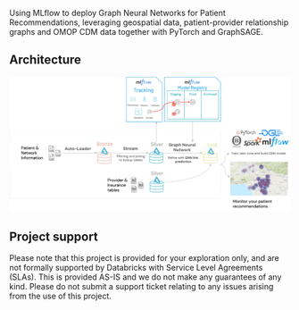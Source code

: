 Using MLflow to deploy Graph Neural Networks for Patient Recommendations, leveraging geospatial data, patient-provider relationship graphs and OMOP CDM data together with PyTorch and GraphSAGE.

## Architecture

<img src="https://github.com/alexxx-db/gnn-lvdr-pytorch/blob/main/images/architecture_including_ml.png?raw=True" width=1500px alt="graph-structured-data">

## Project support
Please note that this project is provided for your exploration only, and are not formally supported by Databricks with Service Level Agreements (SLAs). This is provided AS-IS and we do not make any guarantees of any kind. Please do not submit a support ticket relating to any issues arising from the use of this project.
